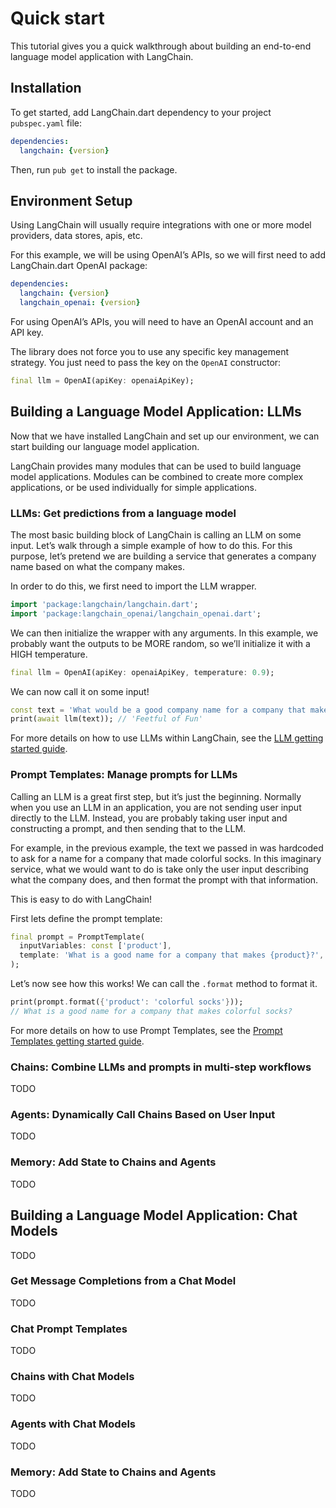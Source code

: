 # Quick start

This tutorial gives you a quick walkthrough about building an end-to-end language model application
with LangChain.

## Installation

To get started, add LangChain.dart dependency to your project `pubspec.yaml` file:

```yaml
dependencies:
  langchain: {version}
```

Then, run `pub get` to install the package.

## Environment Setup

Using LangChain will usually require integrations with one or more model providers, data stores,
apis, etc.

For this example, we will be using OpenAI’s APIs, so we will first need to add LangChain.dart OpenAI
package:

```yaml
dependencies:
  langchain: {version}
  langchain_openai: {version}
```

For using OpenAI’s APIs, you will need to have an OpenAI account and an API key.

The library does not force you to use any specific key management strategy. You just need to pass
the key on the `OpenAI` constructor:

```dart  
final llm = OpenAI(apiKey: openaiApiKey);
```

## Building a Language Model Application: LLMs

Now that we have installed LangChain and set up our environment, we can start building our language
model application.

LangChain provides many modules that can be used to build language model applications. Modules can
be combined to create more complex applications, or be used individually for simple applications.

### LLMs: Get predictions from a language model

The most basic building block of LangChain is calling an LLM on some input. Let’s walk through a
simple example of how to do this. For this purpose, let’s pretend we are building a service that
generates a company name based on what the company makes.

In order to do this, we first need to import the LLM wrapper.

```dart
import 'package:langchain/langchain.dart';
import 'package:langchain_openai/langchain_openai.dart';
```

We can then initialize the wrapper with any arguments. In this example, we probably want the
outputs to be MORE random, so we’ll initialize it with a HIGH temperature.

```dart
final llm = OpenAI(apiKey: openaiApiKey, temperature: 0.9);
```

We can now call it on some input!

```dart
const text = 'What would be a good company name for a company that makes colorful socks?';
print(await llm(text)); // 'Feetful of Fun'
```

For more details on how to use LLMs within LangChain, see the
[LLM getting started guide](/modules/models/llms/getting_started).

### Prompt Templates: Manage prompts for LLMs

Calling an LLM is a great first step, but it’s just the beginning. Normally when you use an LLM in 
an application, you are not sending user input directly to the LLM. Instead, you are probably 
taking user input and constructing a prompt, and then sending that to the LLM.

For example, in the previous example, the text we passed in was hardcoded to ask for a name for a 
company that made colorful socks. In this imaginary service, what we would want to do is take only 
the user input describing what the company does, and then format the prompt with that information.

This is easy to do with LangChain!

First lets define the prompt template:
```dart
final prompt = PromptTemplate(
  inputVariables: const ['product'],
  template: 'What is a good name for a company that makes {product}?',
);
```

Let’s now see how this works! We can call the `.format` method to format it.

```dart
print(prompt.format({'product': 'colorful socks'}));
// What is a good name for a company that makes colorful socks?
```

For more details on how to use Prompt Templates, see the 
[Prompt Templates getting started guide](/modules/prompts/getting_started).

### Chains: Combine LLMs and prompts in multi-step workflows

TODO

### Agents: Dynamically Call Chains Based on User Input

TODO

### Memory: Add State to Chains and Agents

TODO

## Building a Language Model Application: Chat Models

TODO

### Get Message Completions from a Chat Model

TODO

### Chat Prompt Templates

TODO

### Chains with Chat Models

TODO

### Agents with Chat Models

TODO

### Memory: Add State to Chains and Agents

TODO
